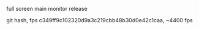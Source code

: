 full screen main monitor release

git hash, fps
c349ff9c102320d9a3c219cbb48b30d0e42c1caa, ~4400 fps
